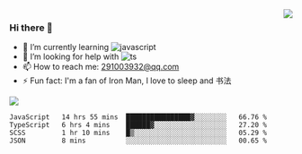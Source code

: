 <img align='right' src='https://github-readme-stats.vercel.app/api?username=niaogege&show_icons=true&theme=radical'/>

### Hi there 👋

- 🌱 I’m currently learning ![javascript](https://img.shields.io/badge/javacript-learn-orange)
- 🤔 I’m looking for help with ![ts](https://img.shields.io/badge/ts-learn-yellow)
- 📫 How to reach me: 291003932@qq.com
- ⚡ Fun fact:  I'm a fan of Iron Man, I love to sleep and 书法

![](https://github-readme-stats.vercel.app/api/top-langs/?username=niaogege&layout=compact)

<!--START_SECTION:waka-->
```text
JavaScript   14 hrs 55 mins  ████████████████▓░░░░░░░░   66.76 % 
TypeScript   6 hrs 4 mins    ██████▓░░░░░░░░░░░░░░░░░░   27.20 % 
SCSS         1 hr 10 mins    █▒░░░░░░░░░░░░░░░░░░░░░░░   05.29 % 
JSON         8 mins          ░░░░░░░░░░░░░░░░░░░░░░░░░   00.65 % 
```
<!--END_SECTION:waka-->
